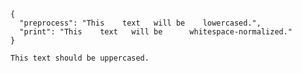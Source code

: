 ```async-printer
{
  "preprocess": "This    text   will be    lowercased.",
  "print": "This    text   will be      whitespace-normalized."
}
```

```uppercase-rocks
This text should be uppercased.
```
